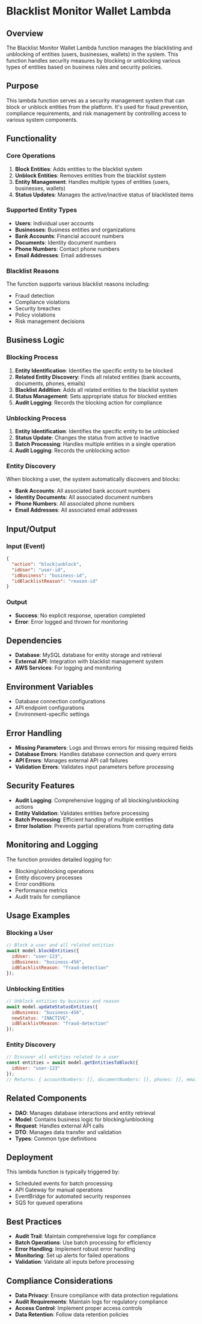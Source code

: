 # Blacklist Monitor Wallet Lambda

## Overview

The Blacklist Monitor Wallet Lambda function manages the blacklisting and unblocking of entities (users, businesses, wallets) in the system. This function handles security measures by blocking or unblocking various types of entities based on business rules and security policies.

## Purpose

This lambda function serves as a security management system that can block or unblock entities from the platform. It's used for fraud prevention, compliance requirements, and risk management by controlling access to various system components.

## Functionality

### Core Operations

1. **Block Entities**: Adds entities to the blacklist system
2. **Unblock Entities**: Removes entities from the blacklist system
3. **Entity Management**: Handles multiple types of entities (users, businesses, wallets)
4. **Status Updates**: Manages the active/inactive status of blacklisted items

### Supported Entity Types

- **Users**: Individual user accounts
- **Businesses**: Business entities and organizations
- **Bank Accounts**: Financial account numbers
- **Documents**: Identity document numbers
- **Phone Numbers**: Contact phone numbers
- **Email Addresses**: Email addresses

### Blacklist Reasons

The function supports various blacklist reasons including:
- Fraud detection
- Compliance violations
- Security breaches
- Policy violations
- Risk management decisions

## Business Logic

### Blocking Process

1. **Entity Identification**: Identifies the specific entity to be blocked
2. **Related Entity Discovery**: Finds all related entities (bank accounts, documents, phones, emails)
3. **Blacklist Addition**: Adds all related entities to the blacklist system
4. **Status Management**: Sets appropriate status for blocked entities
5. **Audit Logging**: Records the blocking action for compliance

### Unblocking Process

1. **Entity Identification**: Identifies the specific entity to be unblocked
2. **Status Update**: Changes the status from active to inactive
3. **Batch Processing**: Handles multiple entities in a single operation
4. **Audit Logging**: Records the unblocking action

### Entity Discovery

When blocking a user, the system automatically discovers and blocks:

- **Bank Accounts**: All associated bank account numbers
- **Identity Documents**: All associated document numbers
- **Phone Numbers**: All associated phone numbers
- **Email Addresses**: All associated email addresses

## Input/Output

### Input (Event)

```json
{
  "action": "block|unblock",
  "idUser": "user-id",
  "idBusiness": "business-id",
  "idBlacklistReason": "reason-id"
}
```

### Output

- **Success**: No explicit response, operation completed
- **Error**: Error logged and thrown for monitoring

## Dependencies

- **Database**: MySQL database for entity storage and retrieval
- **External API**: Integration with blacklist management system
- **AWS Services**: For logging and monitoring

## Environment Variables

- Database connection configurations
- API endpoint configurations
- Environment-specific settings

## Error Handling

- **Missing Parameters**: Logs and throws errors for missing required fields
- **Database Errors**: Handles database connection and query errors
- **API Errors**: Manages external API call failures
- **Validation Errors**: Validates input parameters before processing

## Security Features

- **Audit Logging**: Comprehensive logging of all blocking/unblocking actions
- **Entity Validation**: Validates entities before processing
- **Batch Processing**: Efficient handling of multiple entities
- **Error Isolation**: Prevents partial operations from corrupting data

## Monitoring and Logging

The function provides detailed logging for:

- Blocking/unblocking operations
- Entity discovery processes
- Error conditions
- Performance metrics
- Audit trails for compliance

## Usage Examples

### Blocking a User
```javascript
// Block a user and all related entities
await model.blockEntities({
  idUser: "user-123",
  idBusiness: "business-456",
  idBlacklistReason: "fraud-detection"
});
```

### Unblocking Entities
```javascript
// Unblock entities by business and reason
await model.updateStatusEntities({
  idBusiness: "business-456",
  newStatus: "INACTIVE",
  idBlacklistReason: "fraud-detection"
});
```

### Entity Discovery
```javascript
// Discover all entities related to a user
const entities = await model.getEntitiesToBlock({
  idUser: "user-123"
});
// Returns: { accountNumbers: [], documentNumbers: [], phones: [], emails: [] }
```

## Related Components

- **DAO**: Manages database interactions and entity retrieval
- **Model**: Contains business logic for blocking/unblocking
- **Request**: Handles external API calls
- **DTO**: Manages data transfer and validation
- **Types**: Common type definitions

## Deployment

This lambda function is typically triggered by:
- Scheduled events for batch processing
- API Gateway for manual operations
- EventBridge for automated security responses
- SQS for queued operations

## Best Practices

- **Audit Trail**: Maintain comprehensive logs for compliance
- **Batch Operations**: Use batch processing for efficiency
- **Error Handling**: Implement robust error handling
- **Monitoring**: Set up alerts for failed operations
- **Validation**: Validate all inputs before processing

## Compliance Considerations

- **Data Privacy**: Ensure compliance with data protection regulations
- **Audit Requirements**: Maintain logs for regulatory compliance
- **Access Control**: Implement proper access controls
- **Data Retention**: Follow data retention policies 